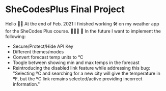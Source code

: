 # SheCodesPlus Final Project

Hello 👋🏾 At the end of Feb. 2021 I finished working 🛠 on my weather app for the SheCodes Plus course. 👩🏽‍💻 🎉
In the future I want to implement the following:

- Secure/Protect/Hide API Key
- Different themes/modes
- Convert forecast temp units to °C
- Toogle between showing min and max temps in the forecast
- Reintroducing the disabled link feature while addressing this bug:
  "Selecting ºC and searching for a new city will give the temperature in ºF, but the ºC link remains selected/active providing incorrect
  information."
